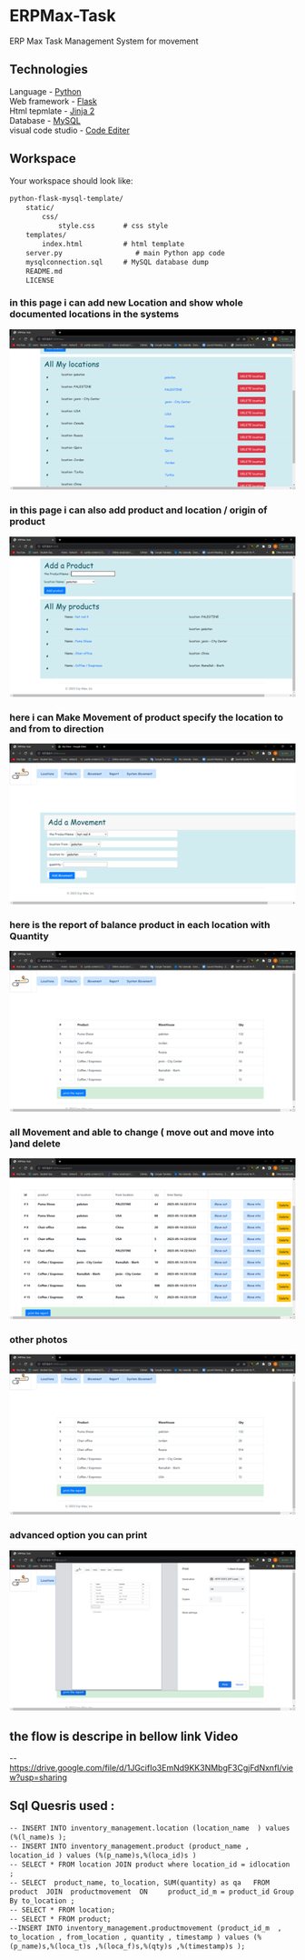 # ERPMax-Task
ERP Max Task Management System for movement 

## Technologies
Language - [Python](https://www.python.org/)<br />
Web framework - [Flask](http://flask.pocoo.org/)<br />
Html tepmlate - [Jinja 2](http://jinja.pocoo.org/docs/dev/)<br />
Database - [MySQL](https://www.mysql.com/)<br />
visual code studio - [Code Editer](https://code.visualstudio.com/)<br/>


## Workspace
Your workspace should look like:
```
python-flask-mysql-template/
    static/
        css/
            style.css       # css style
    templates/
        index.html          # html template
    server.py                  # main Python app code
    mysqlconnection.sql     # MySQL database dump
    README.md
    LICENSE

```





###  in this page i can add new Location and show whole documented locations in the systems
![alt text](https://github.com/AlihTamrawe/ERPMax-Task/blob/main/media/ERPMax-Task%20-%20Google%20Chrome%205_14_2023%2011_17_02%20PM.png)

### in this page i can also add product and location / origin of product 
![alt text](https://github.com/AlihTamrawe/ERPMax-Task/blob/main/media/ERPMax-Task%20-%20Google%20Chrome%205_14_2023%2011_17_47%20PM.png)

### here i can Make Movement of product specify the location to and from to direction

![alt text](https://github.com/AlihTamrawe/ERPMax-Task/blob/main/media/ERPMax-Task%20-%20Google%20Chrome%205_15_2023%2012_05_38%20AM.png)
### here is the report of balance product in each location with Quantity

![alt text](https://github.com/AlihTamrawe/ERPMax-Task/blob/main/media/ERPMax-Task%20-%20Google%20Chrome%205_14_2023%2011_16_39%20PM.png)

### all Movement and able to change ( move out and move into )and delete
![alt text](https://github.com/AlihTamrawe/ERPMax-Task/blob/main/media/ERPMax-Task%20-%20Google%20Chrome%205_14_2023%2011_18_00%20PM.png)



### other photos
![alt text](https://github.com/AlihTamrawe/ERPMax-Task/blob/main/media/ERPMax-Task%20-%20Google%20Chrome%205_14_2023%2011_18_08%20PM.png)
### advanced option you can print
![alt text](https://github.com/AlihTamrawe/ERPMax-Task/blob/main/media/ERPMax-Task%20-%20Google%20Chrome%205_14_2023%2011_18_18%20PM.png)



## the flow is descripe in bellow link Video
-- https://drive.google.com/file/d/1JGcifIo3EmNd9KK3NMbgF3CgjFdNxnfI/view?usp=sharing



## Sql Quesris used : 
```
-- INSERT INTO inventory_management.location (location_name  ) values (%(l_name)s );
-- INSERT INTO inventory_management.product (product_name , location_id ) values (%(p_name)s,%(loca_id)s )
-- SELECT * FROM location JOIN product where location_id = idlocation ;
-- SELECT  product_name, to_location, SUM(quantity) as qa   FROM   product  JOIN  productmovement  ON     product_id_m = product_id Group By to_location ;
-- SELECT * FROM location;
-- SELECT * FROM product;
--INSERT INTO inventory_management.productmovement (product_id_m  , to_location , from_location , quantity , timestamp ) values (%(p_name)s,%(loca_t)s ,%(loca_f)s,%(qty)s ,%(timestamp)s );



